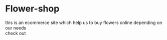 # Flower-shop
this is an ecommerce site which help us to buy flowers online depending on our needs<br>
check out 


